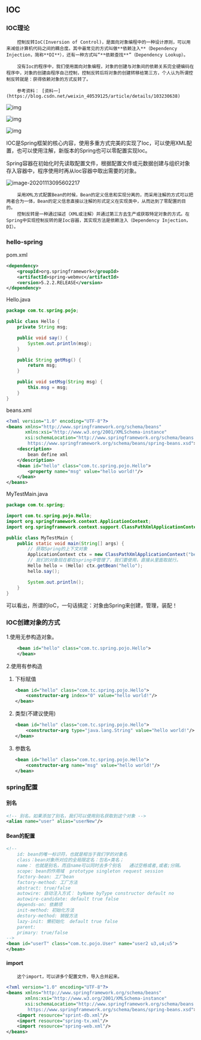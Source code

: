## IOC

### IOC理论

		控制反转IoC(Inversion of Control)，是面向对象编程中的一种设计原则，可以用来减低计算机代码之间的耦合度。其中最常见的方式叫做**依赖注入**（Dependency Injection，简称**DI**），还有一种方式叫“**依赖查找**”（Dependency Lookup）。
	
		没有Ioc的程序中，我们使用面向对象编程，对象的创建与对象间的依赖关系完全硬编码在程序中，对象的创建由程序自己控制，控制反转后将对象的创建转移给第三方，个人认为所谓控制反转就是：获得依赖对象的方式反转了。
	
		参考资料： [资料一](https://blog.csdn.net/weixin_40539125/article/details/103230638)

![img](./img/cHM6Ly9ibG9nLmNzZG4ubmV0L3dlaXhpbl80MDUzOTEyNQ.png)

![img](./img/jasidfasfaosdfasdfjaifow.png)

![img](./img/823982hjfja.png)

IOC是Spring框架的核心内容，使用多重方式完美的实现了Ioc，可以使用XML配置，也可以使用注解，新版本的Spring也可以零配置实现Ioc。

Spring容器在初始化时先读取配置文件，根据配置文件或元数据创建与组织对象存入容器中，程序使用时再从Ioc容器中取出需要的对象。

![image-20201113095602217](./img/image-20201113095602217.png)

		采用XML方式配置Bean的时候，Bean的定义信息和实现分离的，而采用注解的方式可以把两者合为一体，Bean的定义信息直接以注解的形式定义在实现类中，从而达到了零配置的目的。
		控制反转是一种通过描述（XML或注解）并通过第三方去生产或获取特定对象的方式。在Spring中实现控制反转的是Ioc容器，其实现方法是依赖注入（Dependency Injection， DI）。

### hello-spring

pom.xml

```xml
<dependency>
    <groupId>org.springframework</groupId>
    <artifactId>spring-webmvc</artifactId>
    <version>5.2.2.RELEASE</version>
</dependency>
```

Hello.java

```java
package com.tc.spring.pojo;

public class Hello {
    private String msg;

    public void say() {
        System.out.println(msg);
    }

    public String getMsg() {
        return msg;
    }

    public void setMsg(String msg) {
        this.msg = msg;
    }
}
```

beans.xml

```xml
<?xml version="1.0" encoding="UTF-8"?>
<beans xmlns="http://www.springframework.org/schema/beans"
       xmlns:xsi="http://www.w3.org/2001/XMLSchema-instance"
       xsi:schemaLocation="http://www.springframework.org/schema/beans
        https://www.springframework.org/schema/beans/spring-beans.xsd">
    <description>
        bean define xml
    </description>
    <bean id="hello" class="com.tc.spring.pojo.Hello">
        <property name="msg" value="hello world!"/>
    </bean>
</beans>
```

MyTestMain.java

```java
package com.tc.spring;

import com.tc.spring.pojo.Hello;
import org.springframework.context.ApplicationContext;
import org.springframework.context.support.ClassPathXmlApplicationContext;

public class MyTestMain {
    public static void main(String[] args) {
        // 获取Spring的上下文对象
        ApplicationContext ctx = new ClassPathXmlApplicationContext("beans.xml");
        // 我们的对象现在都在spring中管理了，我们要使用，直接从里面取就行。
        Hello hello = (Hello) ctx.getBean("hello");
        hello.say();

        System.out.println();
    }
}
```

可以看出，所谓的IoC，一句话搞定：对象由Spring来创建，管理，装配！

### IOC创建对象的方式

1.使用无参构造对象。

```xml
    <bean id="hello" class="com.tc.spring.pojo.Hello">
    </bean>
```

2.使用有参构造

1. 下标赋值

   ```xml
   <bean id="hello" class="com.tc.spring.pojo.Hello">
       <constructor-arg index="0" value="hello world!"/>
   </bean>
   ```

2. 类型(不建议使用)

   ```xml
   <bean id="hello" class="com.tc.spring.pojo.Hello">
       <constructor-arg type="java.lang.String" value="hello world!"/>
   </bean>
   ```

3. 参数名

   ```xml
   <bean id="hello" class="com.tc.spring.pojo.Hello">
       <constructor-arg name="msg" value="hello world!"/>
   </bean>
   ```

### spring配置

#### 别名

```xml
<!-- 别名，如果添加了别名，我们可以使用别名获取到这个对象 -->
<alias name="user" alias="userNew"/>
```

#### Bean的配置

```xml
<!-- 
	id: bean的唯一标识符，也就是相当于我们学的对象名
	class：bean对象所对应的全局限定名：包名+类名；
	name： 也就是别名，而且name可以同时去多个别名   通过空格或者,或者;分隔。
	scope: bean的作用域  prototype singleton request session
	factory-bean: 工厂bean
	factory-method: 工厂方法
	abstract: true/false
	autowire: 自动注入方式： byName byType constructor default no
	autowire-candidate: default true false
	depends-on: 依赖项
	init-method: 初始化方法
	destory-method: 销毁方法
	lazy-init: 懒初始化  default true false
	parent:
	primary: true/false
-->
<bean id="userT" class="com.tc.pojo.User" name="user2 u3,u4;u5">
</bean>
```

#### import

		这个import，可以讲多个配置文件，导入合并起来。

```xml
<?xml version="1.0" encoding="UTF-8"?>
<beans xmlns="http://www.springframework.org/schema/beans"
       xmlns:xsi="http://www.w3.org/2001/XMLSchema-instance"
       xsi:schemaLocation="http://www.springframework.org/schema/beans
        https://www.springframework.org/schema/beans/spring-beans.xsd">
    <import resource="sprint-db.xml"/>
    <import resource="spring-tx.xml"/>
    <import resource="spring-web.xml"/>
</beans>
```
